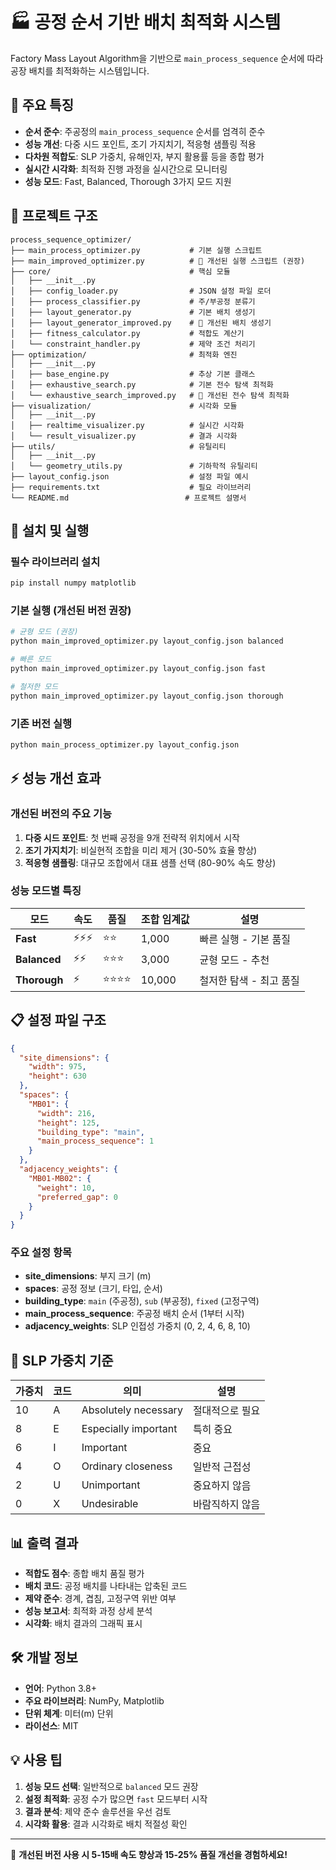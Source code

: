 # 🏭 공정 순서 기반 배치 최적화 시스템

Factory Mass Layout Algorithm을 기반으로 `main_process_sequence` 순서에 따라 공장 배치를 최적화하는 시스템입니다.

## 🎯 주요 특징

- **순서 준수**: 주공정의 `main_process_sequence` 순서를 엄격히 준수
- **성능 개선**: 다중 시드 포인트, 조기 가지치기, 적응형 샘플링 적용
- **다차원 적합도**: SLP 가중치, 유해인자, 부지 활용률 등을 종합 평가
- **실시간 시각화**: 최적화 진행 과정을 실시간으로 모니터링
- **성능 모드**: Fast, Balanced, Thorough 3가지 모드 지원

## 📁 프로젝트 구조

```
process_sequence_optimizer/
├── main_process_optimizer.py           # 기본 실행 스크립트
├── main_improved_optimizer.py          # 🚀 개선된 실행 스크립트 (권장)
├── core/                               # 핵심 모듈
│   ├── __init__.py
│   ├── config_loader.py                # JSON 설정 파일 로더
│   ├── process_classifier.py           # 주/부공정 분류기
│   ├── layout_generator.py             # 기본 배치 생성기
│   ├── layout_generator_improved.py    # 🚀 개선된 배치 생성기
│   ├── fitness_calculator.py           # 적합도 계산기
│   └── constraint_handler.py           # 제약 조건 처리기
├── optimization/                       # 최적화 엔진
│   ├── __init__.py
│   ├── base_engine.py                  # 추상 기본 클래스
│   ├── exhaustive_search.py            # 기본 전수 탐색 최적화
│   └── exhaustive_search_improved.py   # 🚀 개선된 전수 탐색 최적화
├── visualization/                      # 시각화 모듈
│   ├── __init__.py
│   ├── realtime_visualizer.py          # 실시간 시각화
│   └── result_visualizer.py            # 결과 시각화
├── utils/                              # 유틸리티
│   ├── __init__.py
│   └── geometry_utils.py               # 기하학적 유틸리티
├── layout_config.json                  # 설정 파일 예시
├── requirements.txt                    # 필요 라이브러리
└── README.md                          # 프로젝트 설명서
```

## 🚀 설치 및 실행

### 필수 라이브러리 설치
```bash
pip install numpy matplotlib
```

### 기본 실행 (개선된 버전 권장)
```bash
# 균형 모드 (권장)
python main_improved_optimizer.py layout_config.json balanced

# 빠른 모드
python main_improved_optimizer.py layout_config.json fast

# 철저한 모드  
python main_improved_optimizer.py layout_config.json thorough
```

### 기존 버전 실행
```bash
python main_process_optimizer.py layout_config.json
```

## ⚡ 성능 개선 효과

### 개선된 버전의 주요 기능
1. **다중 시드 포인트**: 첫 번째 공정을 9개 전략적 위치에서 시작
2. **조기 가지치기**: 비실현적 조합을 미리 제거 (30-50% 효율 향상)
3. **적응형 샘플링**: 대규모 조합에서 대표 샘플 선택 (80-90% 속도 향상)

### 성능 모드별 특징
| 모드 | 속도 | 품질 | 조합 임계값 | 설명 |
|------|------|------|-------------|------|
| **Fast** | ⚡⚡⚡ | ⭐⭐ | 1,000 | 빠른 실행 - 기본 품질 |
| **Balanced** | ⚡⚡ | ⭐⭐⭐ | 3,000 | 균형 모드 - 추천 |
| **Thorough** | ⚡ | ⭐⭐⭐⭐ | 10,000 | 철저한 탐색 - 최고 품질 |

## 📋 설정 파일 구조

```json
{
  "site_dimensions": {
    "width": 975,
    "height": 630
  },
  "spaces": {
    "MB01": {
      "width": 216,
      "height": 125,
      "building_type": "main",
      "main_process_sequence": 1
    }
  },
  "adjacency_weights": {
    "MB01-MB02": {
      "weight": 10,
      "preferred_gap": 0
    }
  }
}
```

### 주요 설정 항목
- **site_dimensions**: 부지 크기 (m)
- **spaces**: 공정 정보 (크기, 타입, 순서)
- **building_type**: `main` (주공정), `sub` (부공정), `fixed` (고정구역)
- **main_process_sequence**: 주공정 배치 순서 (1부터 시작)
- **adjacency_weights**: SLP 인접성 가중치 (0, 2, 4, 6, 8, 10)

## 🎯 SLP 가중치 기준

| 가중치 | 코드 | 의미 | 설명 |
|--------|------|------|------|
| 10 | A | Absolutely necessary | 절대적으로 필요 |
| 8 | E | Especially important | 특히 중요 |
| 6 | I | Important | 중요 |
| 4 | O | Ordinary closeness | 일반적 근접성 |
| 2 | U | Unimportant | 중요하지 않음 |
| 0 | X | Undesirable | 바람직하지 않음 |

## 📊 출력 결과

- **적합도 점수**: 종합 배치 품질 평가
- **배치 코드**: 공정 배치를 나타내는 압축된 코드
- **제약 준수**: 경계, 겹침, 고정구역 위반 여부
- **성능 보고서**: 최적화 과정 상세 분석
- **시각화**: 배치 결과의 그래픽 표시

## 🛠️ 개발 정보

- **언어**: Python 3.8+
- **주요 라이브러리**: NumPy, Matplotlib
- **단위 체계**: 미터(m) 단위
- **라이선스**: MIT

## 💡 사용 팁

1. **성능 모드 선택**: 일반적으로 `balanced` 모드 권장
2. **설정 최적화**: 공정 수가 많으면 `fast` 모드부터 시작
3. **결과 분석**: 제약 준수 솔루션을 우선 검토
4. **시각화 활용**: 결과 시각화로 배치 적절성 확인

---

🚀 **개선된 버전 사용 시 5-15배 속도 향상과 15-25% 품질 개선을 경험하세요!**
